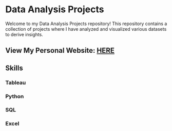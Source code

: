 # Data Analysis Projects
Welcome to my Data Analysis Projects repository! This repository contains a collection of projects where I have analyzed and visualized various datasets to derive insights.

## View My Personal Website: [HERE](http://www.yannes8.wordpress.com)

## Skills

### Tableau 

### Python 

### SQL

### Excel


